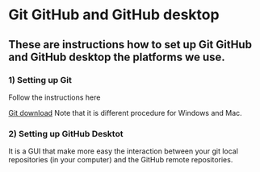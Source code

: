# Git GitHub and GitHub desktop
## These  are instructions how to set up Git GitHub and GitHub desktop the platforms we use.


### 1) Setting up Git 
Follow the instructions here

[Git download](https://git-scm.com/downloads)
Note that it is different procedure for Windows and Mac. 

### 2) Setting up GitHub Desktot 
It is a GUI that make more easy the interaction between your git local repositories (in your computer) and the GitHub remote repositories. 
